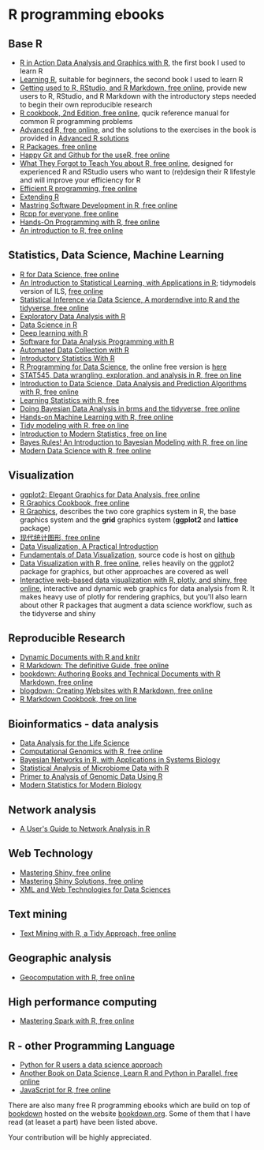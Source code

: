 # R programming ebooks

## Base R

-   [R in Action Data Analysis and Graphics with R](R_in_Action_Data_Analysis_and_Graphics_with_R.pdf), the first book I used to learn R
-   [Learning R](Learning_R.pdf), suitable for beginners, the second book I used to learn R
-   [Getting used to R, RStudio, and R Markdown, free online](https://bookdown.org/chesterismay/rbasics/), provide new users to R, RStudio, and R Markdown with the introductory steps needed to begin their own reproducible research
-   [R cookbook, 2nd Edition, free online](https://rc2e.com/), qucik reference manual for common R programming problems
-   [Advanced R, free online](https://adv-r.hadley.nz/), and the solutions to the exercises in the book is provided in [Advanced R solutions](https://advanced-r-solutions.rbind.io/)
-   [R Packages, free online](https://r-pkgs.org/)
-   [Happy Git and Github for the useR, free online](https://happygitwithr.com/)
-   [What They Forgot to Teach You about R, free online](https://rstats.wtf/), designed for experienced R and RStudio users who want to (re)design their R lifestyle and will improve your efficiency for R
-   [Efficient R programming, free online](https://csgillespie.github.io/efficientR/)
-   [Extending R](Extending_R.pdf)
-   [Mastring Software Development in R, free online](https://bookdown.org/rdpeng/RProgDA/)
-   [Rcpp for everyone, free online](https://teuder.github.io/rcpp4everyone_en/)
-   [Hands-On Programming with R, free online](https://rstudio-education.github.io/hopr/)
-   [An introduction to R, free online](https://intro2r.com/)

## Statistics, Data Science, Machine Learning

-   [R for Data Science, free online](https://r4ds.had.co.nz/)
-   [An Introduction to Statistical Learning, with Applications in R](https://www.statlearning.com/); tidymodels version of ILS, [free online](https://emilhvitfeldt.github.io/ISLR-tidymodels-labs/index.html)
-   [Statistical Inference via Data Science, A morderndive into R and the tidyverse, free online](https://moderndive.com/index.html)
-   [Exploratory Data Analysis with R](Exploratory_Data_Analysis_with_R.pdf)
-   [Data Science in R](Data_Science_in_R.pdf)
-   [Deep learning with R](Deep_learning_with_R.pdf)
-   [Software for Data Analysis Programming with R](Software_for_Data_Analysis_Programming_with_R.pdf)
-   [Automated Data Collection with R](Automated_Data_Collection_with_R.pdf)
-   [Introductory Statistics With R](Introductory_Statistics_With_R.pdf)
-   [R Programming for Data Science](R_Programming_for_Data_Science.pdf), the online free version is [here](https://bookdown.org/rdpeng/rprogdatascience/)
-   [STAT545, Data wrangling, exploration, and analysis in R, free on line](https://stat545.com/index.html)
-   [Introduction to Data Science, Data Analysis and Prediction Algorithms with R, free online](https://rafalab.github.io/dsbook/)
-   [Learning Statistics with R, free](https://learningstatisticswithr.com/)
-   [Doing Bayesian Data Analysis in brms and the tidyverse, free online](https://bookdown.org/ajkurz/DBDA_recoded/)
-   [Hands-on Machine Learning with R, free online](https://bradleyboehmke.github.io/HOML/)
-   [Tidy modeling with R, free on line](https://www.tmwr.org/)
-   [Introduction to Modern Statistics, free on line](https://openintro-ims.netlify.app/)
-   [Bayes Rules! An Introduction to Bayesian Modeling with R, free on line](https://www.bayesrulesbook.com/)
-   [Modern Data Science with R, free online](https://mdsr-book.github.io/mdsr2e/)

## Visualization

-   [ggplot2: Elegant Graphics for Data Analysis, free online](https://ggplot2-book.org/index.html)
-   [R Graphics Cookbook, free online](https://r-graphics.org/)
-   [R Graphics](R_Graphics.pdf), describes the two core graphics system in R, the base graphics system and the **grid** graphics system (**ggplot2** and **lattice** package)
-   [现代统计图形, free online](https://bookdown.org/xiangyun/msg/)
-   [Data Visualization, A Practical Introduction](Data_Visualization_A_Practical_Introduction.pdf)
-   [Fundamentals of Data Visualization](https://serialmentor.com/dataviz/), source code is host on [github](https://github.com/clauswilke/dataviz)
-   [Data Visualization with R, free online](https://rkabacoff.github.io/datavis/), relies heavily on the ggplot2 package for graphics, but other approaches are covered as well
-   [Interactive web-based data visualization with R, plotly, and shiny, free online](https://plotly-r.com/), interactive and dynamic web graphics for data analysis from R. It makes heavy use of plotly for rendering graphics, but you'll also learn about other R packages that augment a data science workflow, such as the tidyverse and shiny

## Reproducible Research

-   [Dynamic Documents with R and knitr](Dynamic_Documents_with_R_and_knitr.pdf)
-   [R Markdown: The definitive Guide, free online](https://bookdown.org/yihui/rmarkdown/)
-   [bookdown: Authoring Books and Technical Documents with R Markdown, free online](https://bookdown.org/yihui/bookdown/)
-   [blogdown: Creating Websites with R Markdown, free online](https://bookdown.org/yihui/blogdown/)
-   [R Markdown Cookbook, free on line](https://bookdown.org/yihui/rmarkdown-cookbook/)

## Bioinformatics - data analysis

-   [Data Analysis for the Life Science](Data_Analysis_for_the_Life_Science.pdf)
-   [Computational Genomics with R, free online](http://compgenomr.github.io/book/)
-   [Bayesian Networks in R, with Applications in Systems Biology](Bayesian_Networks_in_R_with_Applications_in_system_biology.pdf)
-   [Statistical Analysis of Microbiome Data with R](Statistical_Analysis_of_Microbiome_Data_with_R.pdf)
-   [Primer to Analysis of Genomic Data Using R](Primer_to_Analysis_of_Genomic_Data_Using_R.pdf)
-   [Modern Statistics for Modern Biology](http://web.stanford.edu/class/bios221/book/index.html)

## Network analysis

-   [A User's Guide to Network Analysis in R](A_User's_Guide_to_Network_Analysis_in_R.pdf)

## Web Technology

-   [Mastering Shiny, free online](https://mastering-shiny.org/)
-   [Mastering Shiny Solutions, free online](https://mastering-shiny-solutions.org/functions.html)
-   [XML and Web Technologies for Data Sciences](XML_and_Web_Technologies_for_Data_Sciences.pdf)

## Text mining

-   [Text Mining with R, a Tidy Approach, free online](https://www.tidytextmining.com/)

## Geographic analysis

-   [Geocomputation with R, free online](https://geocompr.robinlovelace.net/)

## High performance computing

-   [Mastering Spark with R, free online](https://therinspark.com/)

## R - other Programming Language

-   [Python for R users a data science approach](Python_for_R_users.pdf)
-   [Another Book on Data Science, Learn R and Python in Parallel, free online](https://www.anotherbookondatascience.com/)
-   [JavaScript for R, free online](https://book.javascript-for-r.com/)

There are also many free R programming ebooks which are build on top of [bookdown](https://github.com/rstudio/bookdown) hosted on the website [bookdown.org](whttps://bookdown.org/home/archive/). Some of them that I have read (at leaset a part) have been listed above.

Your contribution will be highly appreciated.
